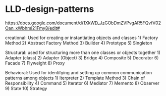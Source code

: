 # LLD-design-patterns
https://docs.google.com/document/d/1XkWD_JzGObDmZVPvgAR5FQvfV02Oan_xWbhmi21Fmy8/edit#


creational: Used for creating or instantiating objects and classes
    1) Factory Method
    2) Abstract Factory Method
    3) Builder
    4) Prototype
    5) Singleton

Structural: used for structuring more than one classes or objects together
    1) Adapter (class)
    2) Adapter (Object)
    3) Bridge 
    4) Composite
    5) Decorator
    6) Facade
    7) Flyweight
    8) Proxy

Behavioral: Used for identifying and setting up common communication patterns among objects
    1) Iterpreter
    2) Template Method
    3) Chain of Responsibility
    4) Command
    5) Iterator
    6) Mediator
    7) Memento
    8) Observer
    9) State
    10) Strategy
    
